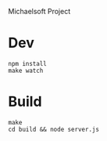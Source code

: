 Michaelsoft Project

# Dev

```
npm install
make watch
```

# Build

```
make
cd build && node server.js
```
